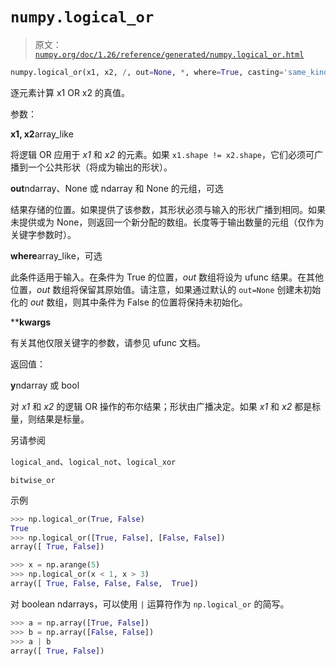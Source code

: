 # `numpy.logical_or`

> 原文：[`numpy.org/doc/1.26/reference/generated/numpy.logical_or.html`](https://numpy.org/doc/1.26/reference/generated/numpy.logical_or.html)

```py
numpy.logical_or(x1, x2, /, out=None, *, where=True, casting='same_kind', order='K', dtype=None, subok=True[, signature, extobj]) = <ufunc 'logical_or'>
```

逐元素计算 x1 OR x2 的真值。

参数：

**x1, x2**array_like

将逻辑 OR 应用于 *x1* 和 *x2* 的元素。如果 `x1.shape != x2.shape`，它们必须可广播到一个公共形状（将成为输出的形状）。

**out**ndarray、None 或 ndarray 和 None 的元组，可选

结果存储的位置。如果提供了该参数，其形状必须与输入的形状广播到相同。如果未提供或为 None，则返回一个新分配的数组。长度等于输出数量的元组（仅作为关键字参数时）。

**where**array_like，可选

此条件适用于输入。在条件为 True 的位置，*out* 数组将设为 ufunc 结果。在其他位置，*out* 数组将保留其原始值。请注意，如果通过默认的 `out=None` 创建未初始化的 *out* 数组，则其中条件为 False 的位置将保持未初始化。

****kwargs**

有关其他仅限关键字的参数，请参见 ufunc 文档。

返回值：

**y**ndarray 或 bool

对 *x1* 和 *x2* 的逻辑 OR 操作的布尔结果；形状由广播决定。如果 *x1* 和 *x2* 都是标量，则结果是标量。

另请参阅

`logical_and`、`logical_not`、`logical_xor`

`bitwise_or`

示例

```py
>>> np.logical_or(True, False)
True
>>> np.logical_or([True, False], [False, False])
array([ True, False]) 
```

```py
>>> x = np.arange(5)
>>> np.logical_or(x < 1, x > 3)
array([ True, False, False, False,  True]) 
```

对 boolean ndarrays，可以使用 `|` 运算符作为 `np.logical_or` 的简写。

```py
>>> a = np.array([True, False])
>>> b = np.array([False, False])
>>> a | b
array([ True, False]) 
```
